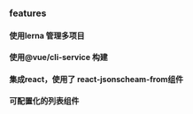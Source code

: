 ### features

#### 使用lerna 管理多项目
#### 使用@vue/cli-service 构建
#### 集成react，使用了 react-jsonscheam-from组件
#### 可配置化的列表组件